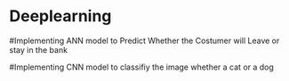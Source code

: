 # Deeplearning
#Implementing ANN model to Predict Whether the Costumer will Leave or stay in the bank 

#Implementing CNN model to classifiy the image whether a cat or a dog

